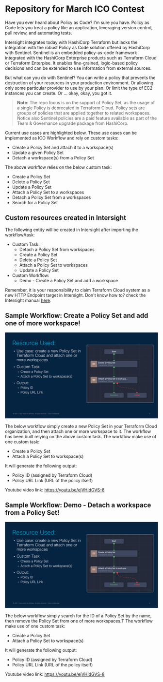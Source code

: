 # Repository for March ICO Contest

Have you ever heard about Policy as  Code? I'm sure you have.
Policy as Code lets you treat a policy like an application, leveraging version control, pull review, and automating tests.

Intersight integrates today with HashiCorp Terraform but lacks the integration with the robust Policy as Code solution offered by HashiCorp with Sentinel.
Sentinel is an embedded policy-as-code framework integrated with the HashiCorp Enterprise products such as Terraform Cloud or Terraform Enterpise. It enables fine-grained, logic-based policy decisions and can be extended to use information from external sources.

But what can you do with Sentinel? You can write a policy that prevents the destruction of your resources in your production environment. Or allowing only some particular provider to use by your plan. Or limit the type of EC2 instances you can create. Or ... okay, okay, you got it.

> **Note:**  The repo focus is on the support of Policy Set, as the usage of a single Policy is deprecated in Terraform Cloud. Policy sets are groups of policies that are applied together to related workspaces. Notice also Sentinel policies are a paid feature available as part of the Team & Governance upgrade package from HashiCorp.

Current use cases are highlighted below. These use cases can be implemented as ICO Workflow and rely on custom tasks:
 - Create a Policy Set and attach it to a workspace(s)
 - Update a given Policy Set
 - Detach a workspace(s) from a Policy Set

The above workflow relies on the below custom task:
 - Create a Policy Set
 - Delete a Policy Set
 - Update a Policy Set
 - Attach a Policy Set to a workspaces
 - Detach a Policy Set from a workspaces
 - Search for a Policy Set

## Custom resources created in Intersight
The following entity will be created in Intersight after importing the workflow/task:
 - Custom Task:
   - Detach a Policy Set from workspaces
   - Create a Policy Set
   - Delete a Policy Set
   - Attach a Policy Set to workspaces
   - Update a Policy Set
- Custom Workflow:
  - Demo - Create a Policy Set and add a workspace

Remember, it is your responsibility to claim Terraform Cloud system as a new HTTP Endpoint target in Intersight. Don't know how to? check the Intersight manual [here](https://intersight.com/help/saas/getting_started/claim_targets).


## Sample Workflow: Create a Policy Set and add one of more workspace!
![This is an image](images/ico-march-workflow.png)

The below workflow simply create a new Policy Set in your Terraform Cloud organization, and then attach one or more workspace to it. The workflow has been built relying on the above custom task. The workflow make use of one custom task:
 - Create a Policy Set
 - Attach a Policy Set to workspace(s)

It will generate the following output:
 - Policy ID (assigned by Terraform Cloud)
 - Policy URL Link (URL of the policy itself)

Youtube video link: https://youtu.be/ejVHIdGVS-8

## Sample Workflow: Demo - Detach a workspace from a Policy Set!
![This is an image](images/ico-march-workflow.png)

The below workflow simply search for the ID of a Policy Set by the name, then remove the Policy Set from one of more workspaces.T The workflow make use of one custom task:
 - Create a Policy Set
 - Attach a Policy Set to workspace(s)

It will generate the following output:
 - Policy ID (assigned by Terraform Cloud)
 - Policy URL Link (URL of the policy itself)

Youtube video link: https://youtu.be/ejVHIdGVS-8

